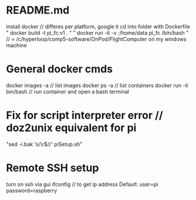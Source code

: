 # README.md
install docker // differes per platform, google it
cd into folder with Dockerfile
" docker build -t pi_fc:v1 . "
" docker run -it -v <path-to-FlightComputer-Dir>:/home/data pi_fc /bin/bash " 
// <path-to-FlightComputer-Dir> = /c/hyperloop/comp5-software/OnPod/FlightComputer on my windows machine

# General docker cmds
docker images -a // list images
docker ps -a // list containers
docker run -it <image> bin/bash // run container and open a bash terminal 

# Fix for script interpreter error // doz2unix equivalent for pi
"sed -i.bak 's/\r$//' piSetup.sh"

# Remote SSH setup
turn on ssh via gui
ifconfig // to get ip address
Default: user=pi password=raspberry
